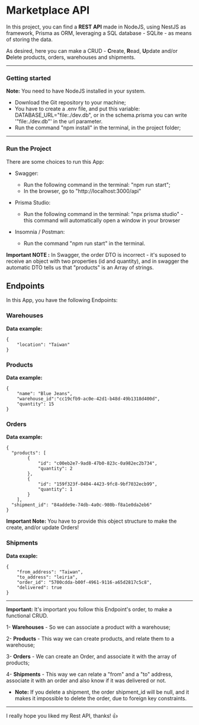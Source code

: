 # Marketplace API

In this project, you can find a **REST API** made in NodeJS, using NestJS as framework, Prisma as ORM, leveraging a SQL database - SQLite - as means of storing the data.

As desired, here you can make a CRUD - **C**reate, **R**ead, **U**pdate and/or **D**elete products, orders, warehouses and shipments.

---

### Getting started

**Note:** You need to have NodeJS installed in your system.

- Download the Git repository to your machine;
- You have to create a .env file, and put this variable: DATABASE_URL="file:./dev.db", or in the schema.prisma you can write '"file:./dev.db"' in the url parameter.
- Run the command "npm install" in the terminal, in the project folder;

---

### Run the Project

There are some choices to run this App:

- Swagger:

  - Run the following command in the terminal: "npm run start";
  - In the browser, go to "http://localhost:3000/api"

- Prisma Studio:

  - Run the following command in the terminal: "npx prisma studio" - this command will automatically open a window in your browser

- Insomnia / Postman:
  - Run the command "npm run start" in the terminal.

**Important NOTE :** In Swagger, the order DTO is incorrect - it's suposed to receive an object with two properties (id and quantity), and in swagger the automatic DTO tells us that "products" is an Array of strings.

## Endpoints

In this App, you have the following Endpoints:

### Warehouses

**Data example:**

```
{
    "location": "Taiwan"
}
```

### Products

**Data example:**

```
{
	"name": "Blue Jeans",
	"warehouse_id":"cc19cfb9-ac0e-42d1-b48d-49b1318d400d",
	"quantity": 15
}
```

### Orders

**Data example:**

```
{
  "products": [
        {
            "id": "c00eb2e7-9ad8-47b0-823c-0a982ec2b734",
            "quantity": 2
        },
        {
            "id": "159f323f-0404-4423-9fc8-9bf7032ecb99",
            "quantity": 1
        }
	],
  "shipment_id": "84adde9e-74db-4a0c-980b-f8a1e0da2eb6"
}
```

**Important Note:** You have to provide this object structure to make the create, and/or update Orders!

### Shipments

**Data exaple:**

```
{
    "from_address": "Taiwan",
    "to_address": "leiria",
    "order_id": "5700cdda-b00f-4961-9116-a65d2817c5c8",
    "delivered": true
}
```

---

**Important:** It's important you follow this Endpoint's order, to make a functional CRUD.

1- **Warehouses** - So we can associate a product with a warehouse;

2- **Products** - This way we can create products, and relate them to a warehouse;

3- **Orders** - We can create an Order, and associate it with the array of products;

4- **Shipments** - This way we can relate a "from" and a "to" address, associate it with an order and also know if it was delivered or not.

- **Note:** If you delete a shipment, the order shipment_id will be null, and it makes it impossible to delete the order, due to foreign key constraints.

---

I really hope you liked my Rest API, thanks! :thumbsup:
